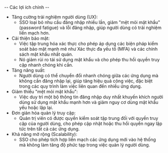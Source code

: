 -- Các lợi ích chính -- 
- Tăng cường trải nghiệm người dùng (UX): 
  - SSO loại bỏ nhu cầu đăng nhập nhiều lần, giảm "mệt mỏi mật khẩu" (password fatigue) và lỗi đăng nhập, giúp người dùng có trải nghiệm liền mạch hơn.
- Cải thiện bảo mật: 
  - Việc tập trung hóa xác thực cho phép áp dụng các biện pháp kiểm soát bảo mật mạnh mẽ như Xác thực đa yếu tố (MFA) và các chính sách mật khẩu nhất quán. 
  - Nó giảm rủi ro tái sử dụng mật khẩu và cho phép thu hồi quyền truy cập nhanh chóng khi cần.
- Tăng năng suất:
  - Người dùng có thể chuyển đổi nhanh chóng giữa các ứng dụng mà không cần đăng nhập lại, giúp tăng hiệu quả công việc, đặc biệt trong các quy trình làm việc liên quan đến nhiều ứng dụng.
- Giảm thiểu "mệt mỏi mật khẩu": 
  - Việc duy trì một bộ thông tin đăng nhập duy nhất khuyến khích người dùng sử dụng mật khẩu mạnh hơn và giảm nguy cơ dùng mật khẩu yếu hoặc lặp lại.
- Đơn giản hóa quản lý truy cập:
  - Quản trị viên có được quyền kiểm soát tập trung đối với quyền truy cập của người dùng, cho phép cập nhật hoặc thu hồi quyền ngay lập tức trên tất cả các ứng dụng.
- Khả năng mở rộng (Scalability): 
  - SSO cho phép tích hợp liền mạch các ứng dụng mới vào hệ thống mà không làm tăng độ phức tạp trong việc quản lý người dùng.